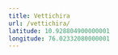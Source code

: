 ```yaml
---
title: Vettichira
url: /vettichira/
latitude: 10.928804900000001
longitude: 76.02332080000001
---
```

